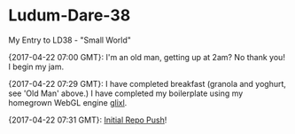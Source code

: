# Ludum-Dare-38
My Entry to LD38 - "Small World"

{2017-04-22 07:00 GMT}: I'm an old man, getting up at 2am? No thank you! I begin my jam.

{2017-04-22 07:29 GMT}: I have completed breakfast (granola and yoghurt, see 'Old Man' above.) I have completed my boilerplate using my homegrown WebGL engine [glixl](https://github.com/MalphasWats/glixl).

{2017-04-22 07:31 GMT}: [Initial Repo Push](https://github.com/MalphasWats/Ludum-Dare-38/tree/gh-pages)!